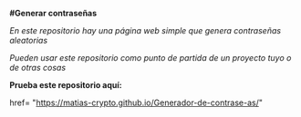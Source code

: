 **#Generar contraseñas**

*En este repositorio hay una página web simple que genera contraseñas aleatorias*

*Pueden usar este repositorio como punto de partida de un proyecto tuyo o de otras cosas*

**Prueba este repositorio aquí:**

href= "https://matias-crypto.github.io/Generador-de-contrase-as/" 
